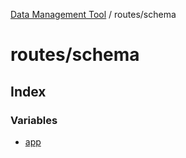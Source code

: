[Data Management Tool](../../index.md) / routes/schema

# routes/schema

## Index

### Variables

- [app](variables/app.md)

